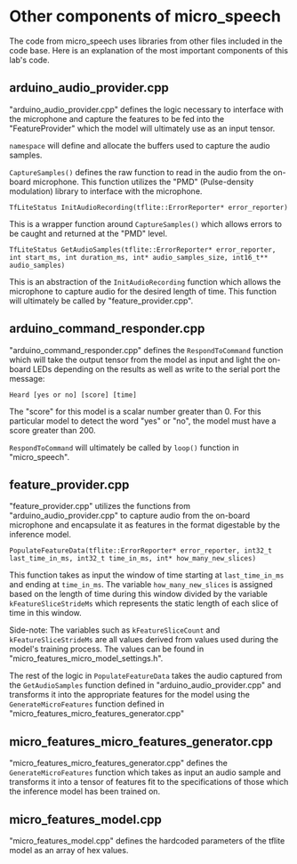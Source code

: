 # Other components of micro_speech

The code from micro_speech uses libraries from other files included in the code base. Here is an explanation of the most important components of this lab's code.

## arduino_audio_provider.cpp

"arduino_audio_provider.cpp" defines the logic necessary to interface with the microphone and capture the features to be fed into the "FeatureProvider" which the model will ultimately use as an input tensor. 

```namespace``` will define and allocate the buffers used to capture the audio samples.

```CaptureSamples()``` defines the raw function to read in the audio from the on-board microphone. This function utilizes the "PMD" (Pulse-density modulation) library to interface with the microphone.

```TfLiteStatus InitAudioRecording(tflite::ErrorReporter* error_reporter)```

This is a wrapper function around ```CaptureSamples()``` which allows errors to be caught and returned at the "PMD" level.

```TfLiteStatus GetAudioSamples(tflite::ErrorReporter* error_reporter, int start_ms, int duration_ms, int* audio_samples_size, int16_t** audio_samples)```

This is an abstraction of the ```InitAudioRecording``` function which allows the microphone to capture audio for the desired length of time. This function will ultimately be called by "feature_provider.cpp".


## arduino_command_responder.cpp

"arduino_command_responder.cpp" defines the ```RespondToCommand``` function which will take the output tensor from the model as input and light the on-board LEDs depending on the results as well as write to the serial port the message:

```Heard [yes or no] [score] [time]```

The "score" for this model is a scalar number greater than 0. For this particular model to detect the word "yes" or "no", the model must have a score greater than 200.

```RespondToCommand``` will ultimately be called by ```loop()``` function in "micro_speech".


## feature_provider.cpp

"feature_provider.cpp" utilizes the functions from "arduino_audio_provider.cpp" to capture audio from the on-board microphone and encapsulate it as features in the format digestable by the inference model.

```PopulateFeatureData(tflite::ErrorReporter* error_reporter, int32_t last_time_in_ms, int32_t time_in_ms, int* how_many_new_slices)```

This function takes as input the window of time starting at ```last_time_in_ms``` and ending at ```time_in_ms```. The variable ```how_many_new_slices``` is assigned based on the length of time during this window divided by the variable ```kFeatureSliceStrideMs``` which represents the static length of each slice of time in this window.

Side-note: The variables such as ```kFeatureSliceCount``` and ```kFeatureSliceStrideMs``` are all values derived from values used during the model's training process. The values can be found in "micro_features_micro_model_settings.h".

The rest of the logic in ```PopulateFeatureData``` takes the audio captured from the ```GetAudioSamples``` function defined in "arduino_audio_provider.cpp" and transforms it into the appropriate features for the model using the ```GenerateMicroFeatures``` function defined in "micro_features_micro_features_generator.cpp"


## micro_features_micro_features_generator.cpp

"micro_features_micro_features_generator.cpp" defines the ```GenerateMicroFeatures``` function which takes as input an audio sample and transforms it into a tensor of features fit to the specifications of those which the inference model has been trained on.


## micro_features_model.cpp

"micro_features_model.cpp" defines the hardcoded parameters of the tflite model as an array of hex values.